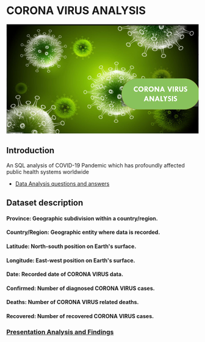 # CORONA VIRUS ANALYSIS
![](welcome.png)


## Introduction
An SQL analysis of COVID-19 Pandemic which has profoundly affected public health systems worldwide

* [Data Analysis questions and answers](https://github.com/Elizabeth632/Mentorness/blob/main/Corona_virus.sql)


## Dataset description
#### Province: Geographic subdivision within a country/region.
#### Country/Region: Geographic entity where data is recorded.
#### Latitude: North-south position on Earth's surface.
#### Longitude: East-west position on Earth's surface.
#### Date: Recorded date of CORONA VIRUS data.
#### Confirmed: Number of diagnosed CORONA VIRUS cases.
#### Deaths: Number of CORONA VIRUS related deaths.
#### Recovered: Number of recovered CORONA VIRUS cases.

### [Presentation Analysis and Findings](https://github.com/Elizabeth632/Mentorness/blob/main/presentation.pptx)
